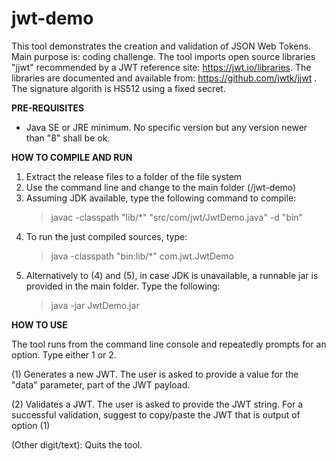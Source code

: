 # jwt-demo
This tool demonstrates the creation and validation of JSON Web Tokens. Main purpose is: coding challenge. 
The tool imports open source libraries "jjwt" recommended by a JWT reference site: https://jwt.io/libraries. The libraries are documented and available from: https://github.com/jwtk/jjwt .
The signature algorith is HS512 using a fixed secret.

**PRE-REQUISITES**
* Java SE or JRE minimum. No specific version but any version newer than "8" shall be ok.   

**HOW TO COMPILE AND RUN**
1. Extract the release files to a folder of the file system
2. Use the command line and change to the main folder (/jwt-demo)
3. Assuming JDK available, type the following command to compile:
   > javac -classpath "lib/*" "src/com/jwt/JwtDemo.java" -d "bin"
4. To run the just compiled sources, type:
   > java -classpath "bin:lib/*" com.jwt.JwtDemo
5. Alternatively to (4) and (5), in case JDK is unavailable, a runnable jar is provided in the main folder. Type the following:
   > java -jar JwtDemo.jar  

**HOW TO USE**

The tool runs from the command line console and repeatedly prompts for an option. Type either 1 or 2. 

(1) Generates a new JWT. The user is asked to provide a value for the "data" parameter, part of the JWT payload.

(2) Validates a JWT. The user is asked to provide the JWT string. For a successful validation, suggest to copy/paste the JWT that is output of option (1)

(Other digit/text): Quits the tool. 

